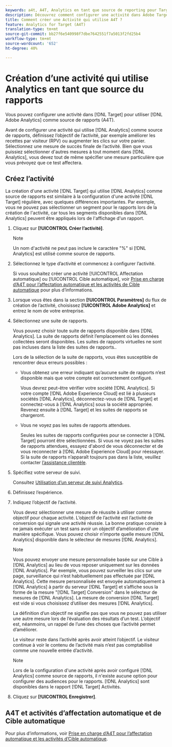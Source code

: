 ```yaml
---
keywords: a4t, A4T, Analytics en tant que source de reporting pour Target
description: Découvrez comment configurer une activité dans Adobe Target qui utilise Adobe Analytics comme source de rapports (A4T).
title: Comment créer une Activité qui utilise A4T ?
feature: Analytics for Target (A4T)
translation-type: tm+mt
source-git-commit: bb27f6e540998f7dbe7642551f7a5013f2fd25b4
workflow-type: tm+mt
source-wordcount: '652'
ht-degree: 40%

---
```



# Création d’une activité qui utilise Analytics en tant que source du rapports

Vous pouvez configurer une activité dans [!DNL Target] pour utiliser [!DNL Adobe Analytics] comme source de rapports (A4T).

Avant de configurer une activité qui utilise [!DNL Analytics] comme source de rapports, définissez l’objectif de l’activité, par exemple améliorer les recettes par visiteur (RPV) ou augmenter les clics sur votre panier. Sélectionnez une mesure de succès finale de l’activité. Bien que vous puissiez sélectionner d&#39;autres mesures à tout moment dans [!DNL Analytics], vous devez tout de même spécifier une mesure particulière que vous prévoyez que ce test affectera.

## Créez l’activité

La création d&#39;une activité [!DNL Target] qui utilise [!DNL Analytics] comme source de rapports est similaire à la configuration d&#39;une activité [!DNL Target] régulière, avec quelques différences importantes. Par exemple, vous ne pouvez pas sélectionner un segment pour le rapports lors de la création de l&#39;activité, car tous les segments disponibles dans [!DNL Analytics] peuvent être appliqués lors de l&#39;affichage d&#39;un rapport.

1. Cliquez sur **[!UICONTROL Créer l’activité]**.

   >[!NOTE]
   >
   >Un nom d&#39;activité ne peut pas inclure le caractère &quot;%&quot; si [!DNL Analytics] est utilisé comme source de rapports.

1. Sélectionnez le type d’activité et commencez à configurer l’activité.

   Si vous souhaitez créer une activité [!UICONTROL Affectation automatique] ou [!UICONTROL Cible automatique], voir [Prise en charge d’A4T pour l’affectation automatique et les activités de Cible automatique](/help/c-integrating-target-with-mac/a4t/a4t-at-aa.md) pour plus d’informations.

1. Lorsque vous êtes dans la section **[!UICONTROL Paramètres]** du flux de création de l’activité, choisissez **[!UICONTROL Adobe Analytics]** et entrez le nom de votre entreprise.
1. Sélectionnez une suite de rapports.

   Vous pouvez choisir toute suite de rapports disponible dans [!DNL Analytics]. La suite de rapports définit l’emplacement où les données collectées seront disponibles. Les suites de rapports virtuelles ne sont pas incluses dans la liste des suites de rapports..

   Lors de la sélection de la suite de rapports, vous êtes susceptible de rencontrer deux erreurs possibles :

   * Vous obtenez une erreur indiquant qu’aucune suite de rapports n’est disponible mais que votre compte est correctement configuré.

      Vous devrez peut-être vérifier votre société [!DNL Analytics]. Si votre compte [!DNL Adobe Experience Cloud] est lié à plusieurs sociétés [!DNL Analytics], déconnectez-vous de [!DNL Target] et connectez-vous à [!DNL Analytics] sous la société appropriée. Revenez ensuite à [!DNL Target] et les suites de rapports se chargeront.

   * Vous ne voyez pas les suites de rapports attendues.

      Seules les suites de rapports configurées pour se connecter à [!DNL Target] pourront être sélectionnées. Si vous ne voyez pas les suites de rapports attendues, essayez d&#39;abord de vous déconnecter et de vous reconnecter à [!DNL Adobe Experience Cloud] pour réessayer.
   Si la suite de rapports n’apparaît toujours pas dans la liste, veuillez contacter [l’assistance clientèle](/help/cmp-resources-and-contact-information.md#reference_ACA3391A00EF467B87930A450050077C).

1. Spécifiez votre serveur de suivi.

   Consultez [Utilisation d’un serveur de suivi Analytics](/help/c-integrating-target-with-mac/a4t/analytics-tracking-server.md#task_72077BA7E93C4A65A715A18F32228823).

1. Définissez l’expérience.
1. Indiquez l’objectif de l’activité.

   Vous devez sélectionner une mesure de réussite à utiliser comme objectif pour chaque activité. L’objectif de l’activité est l’activité de conversion qui signale une activité réussie. La bonne pratique consiste à ne jamais exécuter un test sans avoir un objectif d’amélioration d’une manière spécifique. Vous pouvez choisir n’importe quelle mesure [!DNL Analytics] disponible dans le sélecteur de mesures [!DNL Analytics].

   >[!NOTE]
   >
   >Vous pouvez envoyer une mesure personnalisée basée sur une Cible à [!DNL Analytics] au lieu de vous reposer uniquement sur les données [!DNL Analytics]. Par exemple, vous pouvez surveiller les clics sur une page, surveillance qui n’est habituellement pas effectuée par [!DNL Analytics]. Cette mesure personnalisée est envoyée automatiquement à [!DNL Analytics] à partir du serveur [!DNL Target] et s’affiche sous la forme de la mesure &quot;[!DNL Target] Conversion&quot; dans le sélecteur de mesures de [!DNL Analytics]. La mesure de conversion [!DNL Target] est vide si vous choisissez d’utiliser des mesures [!DNL Analytics].

   La définition d’un objectif ne signifie pas que vous ne pouvez pas utiliser une autre mesure lors de l’évaluation des résultats d’un test. L’objectif est, néanmoins, un rappel de l’une des choses que l’activité permet d’améliorer.

   Le visiteur reste dans l’activité après avoir atteint l’objectif. Le visiteur continue à voir le contenu de l’activité mais n’est pas comptabilisé comme une nouvelle entrée d’activité.

   >[!NOTE]
   >
   >Lors de la configuration d&#39;une activité après avoir configuré [!DNL Analytics] comme source de rapports, il n&#39;existe aucune option pour configurer des audiences pour le rapports. [!DNL Analytics] sont disponibles dans le rapport  [!DNL Target] Activités.

1. Cliquez sur **[!UICONTROL Enregistrer]**.

## A4T et activités d’affectation automatique et de Cible automatique

Pour plus d’informations, voir [Prise en charge d’A4T pour l’affectation automatique et les activités d’Cible automatique](/help/c-integrating-target-with-mac/a4t/a4t-at-aa.md).